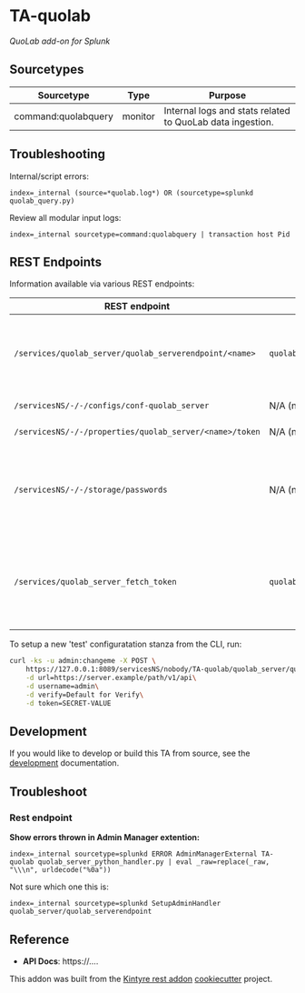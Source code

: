 # TA-quolab
*QuoLab add-on for Splunk*


## Sourcetypes

| Sourcetype | Type | Purpose |
| ---------- | ---- | ------- |
| command:quolabquery | monitor | Internal logs and stats related to QuoLab data ingestion. |


## Troubleshooting

Internal/script errors:
```
index=_internal (source=*quolab.log*) OR (sourcetype=splunkd quolab_query.py)
```

Review all modular input logs:
```
index=_internal sourcetype=command:quolabquery | transaction host Pid
```

## REST Endpoints

Information available via various REST endpoints:


| REST endpoint | Script | Information shown |
| ------------- | ------ | ----------------- |
| `/services/quolab_server/quolab_serverendpoint/<name>` | `quolab_server_python_handler.py` | Shows unencrypted 'token'; restricted via capabilities.  Only `read_quolab_server_config` can read, and `edit_quolab_server_config` can write.|
| `/servicesNS/-/-/configs/conf-quolab_server` | N/A (native) | Shows 'token' as "HIDDEN" |
| `/servicesNS/-/-/properties/quolab_server/<name>/token` | N/A (native) | Shows 'value' as "HIDDEN" |
| `/servicesNS/-/-/storage/passwords` | N/A (native) | Will show `password` in encrypted form (as stored in `passwords.conf`) and `clear_password` (unencrypted).  Access is restricted to users with the `list_storage_passwords` capability. |
| `/services/quolab_server_fetch_token` | `quolab_server_rh_settings.py` | Show unencrypted `token` and is restricted via capabilities.  Uses the scripted rest handler with `passSystemAuth` enabled so that the necessary secret can be obtained without being an admin. |


To setup a new 'test' configuratation stanza from the CLI, run:

```bash
curl -ks -u admin:changeme -X POST \
    https://127.0.0.1:8089/servicesNS/nobody/TA-quolab/quolab_server/quolab_serverendpoint/quolab \
    -d url=https://server.example/path/v1/api\
    -d username=admin\
    -d verify=Default for Verify\
    -d token=SECRET-VALUE
```

## Development

If you would like to develop or build this TA from source, see the [development](./DEVELOPMENT.md) documentation.


## Troubleshoot

### Rest endpoint

**Show errors thrown in Admin Manager extention:**
```
index=_internal sourcetype=splunkd ERROR AdminManagerExternal TA-quolab quolab_server_python_handler.py | eval _raw=replace(_raw, "\\\n", urldecode("%0a"))
```

Not sure which one this is:

```
index=_internal sourcetype=splunkd SetupAdminHandler quolab_server/quolab_serverendpoint
```





## Reference

 * **API Docs**:  https://....


This addon was built from the [Kintyre rest addon](https://github.com/Kintyre/cypress_ta_rest) [cookiecutter](https://github.com/audreyr/cookiecutter) project.

